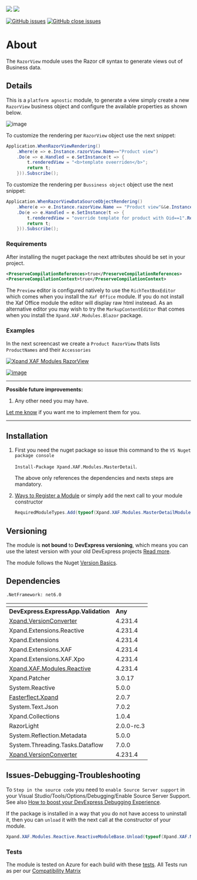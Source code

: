![](http://185-229-225-45.cloud-xip.com/nuget/v/Xpand.XAF.Modules.RazorView.svg?&style=flat) ![](http://185-229-225-45.cloud-xip.com/nuget/dt/Xpand.XAF.Modules.RazorView.svg?&style=flat)

[![GitHub issues](http://185-229-225-45.cloud-xip.com/github/issues/eXpandFramework/expand/RazorView.svg)](https://github.com/eXpandFramework/eXpand/issues?utf8=%E2%9C%93&q=is%3Aissue+is%3Aopen+sort%3Aupdated-desc+label%3AReactive.XAF+label%3ARazorView) [![GitHub close issues](http://185-229-225-45.cloud-xip.com/github/issues-closed/eXpandFramework/eXpand/RazorView.svg)](https://github.com/eXpandFramework/eXpand/issues?utf8=%E2%9C%93&q=is%3Aissue+is%3Aclosed+sort%3Aupdated-desc+label%3AReactive.XAF+label%3ARazorView)
# About 

The `RazorView` module uses the Razor c# syntax to generate views out of Business data. 

## Details
This is a `platform agnostic` module, to generate a view simply create a new `RazorView` business object and configure the available properties as shown below.

![image](https://user-images.githubusercontent.com/159464/139310461-4dba9eda-0633-4975-8bed-2b1871479afd.png)

To customize the rendering per `RazorView` object use the next snippet:

```c#
Application.WhenRazorViewRendering()
    .Where(e => e.Instance.razorView.Name=="Product view")
    .Do(e => e.Handled = e.SetInstance(t => {
        t.renderedView = "<b>template oveerriden</b>";
        return t;
    })).Subscribe();
```

To customize the rendering per `Bussiness object` object use the next snippet:

```c#
Application.WhenRazorViewDataSourceObjectRendering()
    .Where(e => e.Instance.razorView.Name == "Product view"&&e.Instance.razorView.ObjectSpace.GetKeyValue(e.Instance.instance)==(object)1)
    .Do(e => e.Handled = e.SetInstance(t => {
        t.renderedView = "override template for product with Oid==1".ReturnObservable();
        return t;
    })).Subscribe();
```

### Requirements

After installing the nuget package the next attributes should be set in your project.

```xml
<PreserveCompilationReferences>true</PreserveCompilationReferences>
<PreserveCompilationContext>true</PreserveCompilationContext>
```

The `Preview` editor is configured natively to use the `RichTextBoxEditor` which comes when you install the `Xaf 0ffice` module. If you do not install the Xaf Office module the editor will display raw html insteead. As an alternative editor you may wish to try the `MarkupContentEditor` that comes when you install the `Xpand.XAF.Modules.Blazor` package.
### Examples

In the next screencast we create a `Product RazorView` thats lists `ProductNames` and their `Accessories`

<twitter tags="#RazorView #Blazor">

[![Xpand XAF Modules RazorView](https://user-images.githubusercontent.com/159464/139330687-e28673b9-c460-400c-9862-77f161ee0d99.gif)](https://youtu.be/Kn_mkat-oJs)

</twitter>

[![image](https://user-images.githubusercontent.com/159464/87556331-2fba1980-c6bf-11ea-8a10-e525dda86364.png)](https://youtu.be/Kn_mkat-oJs)

--- 

**Possible future improvements:**

1. Any other need you may have.

[Let me know](https://github.com/sponsors/apobekiaris) if you want me to implement them for you.

---

## Installation 
1. First you need the nuget package so issue this command to the `VS Nuget package console` 

   `Install-Package Xpand.XAF.Modules.MasterDetail`.

    The above only references the dependencies and nexts steps are mandatory.

2. [Ways to Register a Module](https://documentation.devexpress.com/eXpressAppFramework/118047/Concepts/Application-Solution-Components/Ways-to-Register-a-Module)
or simply add the next call to your module constructor
    ```cs
    RequiredModuleTypes.Add(typeof(Xpand.XAF.Modules.MasterDetailModule));
    ```
## Versioning
The module is **not bound** to **DevExpress versioning**, which means you can use the latest version with your old DevExpress projects [Read more](https://github.com/eXpandFramework/XAF/tree/master/tools/Xpand.VersionConverter).

The module follows the Nuget [Version Basics](https://docs.microsoft.com/en-us/nuget/reference/package-versioning#version-basics).
## Dependencies
`.NetFramework: net6.0`

|<!-- -->|<!-- -->
|----|----
|**DevExpress.ExpressApp.Validation**|**Any**
|[Xpand.VersionConverter](https://github.com/eXpandFramework/Reactive.XAF/tree/master/tools/Xpand.VersionConverter)|4.231.4
 |Xpand.Extensions.Reactive|4.231.4
 |Xpand.Extensions|4.231.4
 |Xpand.Extensions.XAF|4.231.4
 |Xpand.Extensions.XAF.Xpo|4.231.4
 |[Xpand.XAF.Modules.Reactive](https://github.com/eXpandFramework/Reactive.XAF/tree/master/src/Modules/Xpand.XAF.Modules.Reactive)|4.231.4
 |Xpand.Patcher|3.0.17
 |System.Reactive|5.0.0
 |[Fasterflect.Xpand](https://github.com/eXpandFramework/Fasterflect)|2.0.7
 |System.Text.Json|7.0.2
 |Xpand.Collections|1.0.4
 |RazorLight|2.0.0-rc.3
 |System.Reflection.Metadata|5.0.0
 |System.Threading.Tasks.Dataflow|7.0.0
 |[Xpand.VersionConverter](https://github.com/eXpandFramework/Reactive.XAF/tree/master/tools/Xpand.VersionConverter)|4.231.4

## Issues-Debugging-Troubleshooting

To `Step in the source code` you need to `enable Source Server support` in your Visual Studio/Tools/Options/Debugging/Enable Source Server Support. See also [How to boost your DevExpress Debugging Experience](https://github.com/eXpandFramework/DevExpress.XAF/wiki/How-to-boost-your-DevExpress-Debugging-Experience#1-index-the-symbols-to-your-custom-devexpresss-installation-location).

If the package is installed in a way that you do not have access to uninstall it, then you can `unload` it with the next call at the constructor of your module.
```cs
Xpand.XAF.Modules.Reactive.ReactiveModuleBase.Unload(typeof(Xpand.XAF.Modules.MasterDetail.MasterDetailModule))
```


### Tests
The module is tested on Azure for each build with these [tests](https://github.com/eXpandFramework/Packages/tree/master/src/Tests/Xpand.XAF.s.MasterDetail.MasterDetail). 
All Tests run as per our [Compatibility Matrix](https://github.com/eXpandFramework/DevExpress.XAF#compatibility-matrix)

